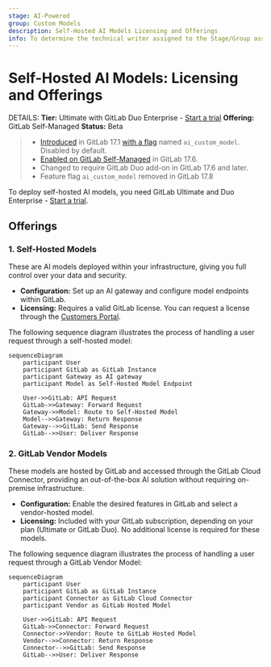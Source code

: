 ```yaml
---
stage: AI-Powered
group: Custom Models
description: Self-Hosted AI Models Licensing and Offerings
info: To determine the technical writer assigned to the Stage/Group associated with this page, see https://handbook.gitlab.com/handbook/product/ux/technical-writing/#assignments
---
```


# Self-Hosted AI Models: Licensing and Offerings

DETAILS:
**Tier:** Ultimate with GitLab Duo Enterprise - [Start a trial](https://about.gitlab.com/solutions/gitlab-duo-pro/sales/?type=free-trial)
**Offering:** GitLab Self-Managed
**Status:** Beta

> - [Introduced](https://gitlab.com/groups/gitlab-org/-/epics/12972) in GitLab 17.1 [with a flag](../feature_flags.md) named `ai_custom_model`. Disabled by default.
> - [Enabled on GitLab Self-Managed](https://gitlab.com/groups/gitlab-org/-/epics/15176) in GitLab 17.6.
> - Changed to require GitLab Duo add-on in GitLab 17.6 and later.
> - Feature flag `ai_custom_model` removed in GitLab 17.8

To deploy self-hosted AI models, you need GitLab Ultimate and Duo Enterprise - [Start a trial](https://about.gitlab.com/solutions/gitlab-duo-pro/sales/?type=free-trial).

## Offerings

### 1. Self-Hosted Models

These are AI models deployed within your infrastructure, giving you full control over your data and security.

- **Configuration:** Set up an AI gateway and configure model endpoints within GitLab.
- **Licensing:** Requires a valid GitLab license. You can request a license through the [Customers Portal](https://customers.gitlab.com).

The following sequence diagram illustrates the process of handling a user request through a self-hosted model:

```mermaid
sequenceDiagram
    participant User
    participant GitLab as GitLab Instance
    participant Gateway as AI gateway
    participant Model as Self-Hosted Model Endpoint

    User->>GitLab: API Request
    GitLab->>Gateway: Forward Request
    Gateway->>Model: Route to Self-Hosted Model
    Model-->>Gateway: Return Response
    Gateway-->>GitLab: Send Response
    GitLab-->>User: Deliver Response
```

### 2. GitLab Vendor Models

These models are hosted by GitLab and accessed through the GitLab Cloud Connector, providing an out-of-the-box AI solution without requiring on-premise infrastructure.

- **Configuration:** Enable the desired features in GitLab and select a vendor-hosted model.
- **Licensing:** Included with your GitLab subscription, depending on your plan (Ultimate or GitLab Duo). No additional license is required for these models.

The following sequence diagram illustrates the process of handling a user request through a GitLab Vendor Model:

```mermaid
sequenceDiagram
    participant User
    participant GitLab as GitLab Instance
    participant Connector as GitLab Cloud Connector
    participant Vendor as GitLab Hosted Model

    User->>GitLab: API Request
    GitLab->>Connector: Forward Request
    Connector->>Vendor: Route to GitLab Hosted Model
    Vendor-->>Connector: Return Response
    Connector-->>GitLab: Send Response
    GitLab-->>User: Deliver Response
```
